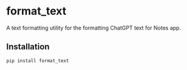 # format_text

A text formatting utility for the formatting ChatGPT text for Notes app.

## Installation

```bash
pip install format_text
